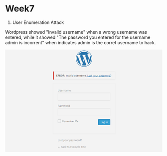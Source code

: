 # Week7

1. User Enumeration Attack

Wordpress showed "Invalid username" when a wrong username was entered, while it showed "The password you entered for the username admin is incorrent" when indicates admin is the corret username to hack.

![](username.gif)

